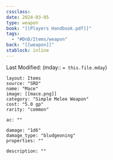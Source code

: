```yaml
---
cssclass: 
date: 2024-03-05
type: weapon
book: "[[Players Handbook.pdf]]"
tags:
  - "#DnD/Items/weapon"
back: "[[weapon]]"
stablock: inline
---
```

Last Modified: (mday:: `= this.file.mday`)


```statblock
layout: Items
source: "SRD"
name: "Mace"
image: [[mace.png]]
category: "Simple Melee Weapon"
cost: "5.0 gp"
rarity: "common"

ac: ""

damage: "1d6"
damage_type: "bludgeoning"
properties: ""

description: ""
```